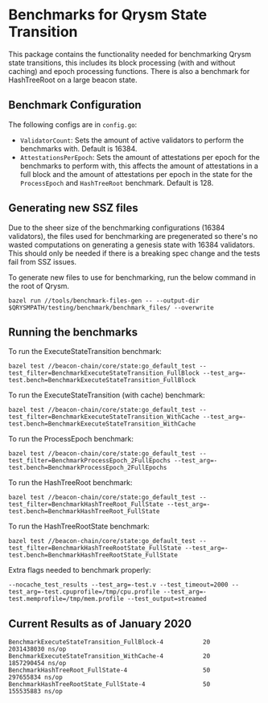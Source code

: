 # Benchmarks for Qrysm State Transition
This package contains the functionality needed for benchmarking Qrysm state transitions, this includes its block processing (with and without caching) and epoch processing functions. There is also a benchmark for HashTreeRoot on a large beacon state.

## Benchmark Configuration
The following configs are in `config.go`:
* `ValidatorCount`: Sets the amount of active validators to perform the benchmarks with. Default is 16384.
* `AttestationsPerEpoch`: Sets the amount of attestations per epoch for the benchmarks to perform with, this affects the amount of attestations in a full block and the amount of attestations per epoch in the state for the `ProcessEpoch` and `HashTreeRoot` benchmark. Default is 128.

## Generating new SSZ files
Due to the sheer size of the benchmarking configurations (16384 validators), the files used for benchmarking are pregenerated so there's no wasted computations on generating a genesis state with 16384 validators. This should only be needed if there is a breaking spec change and the tests fail from SSZ issues.

To generate new files to use for benchmarking, run the below command in the root of Qrysm.
```
bazel run //tools/benchmark-files-gen -- --output-dir $QRYSMPATH/testing/benchmark/benchmark_files/ --overwrite
```

## Running the benchmarks
To run the ExecuteStateTransition benchmark:

```bazel test //beacon-chain/core/state:go_default_test --test_filter=BenchmarkExecuteStateTransition_FullBlock --test_arg=-test.bench=BenchmarkExecuteStateTransition_FullBlock```

To run the ExecuteStateTransition (with cache) benchmark:

```bazel test //beacon-chain/core/state:go_default_test --test_filter=BenchmarkExecuteStateTransition_WithCache --test_arg=-test.bench=BenchmarkExecuteStateTransition_WithCache```

To run the ProcessEpoch benchmark:

```bazel test //beacon-chain/core/state:go_default_test --test_filter=BenchmarkProcessEpoch_2FullEpochs --test_arg=-test.bench=BenchmarkProcessEpoch_2FullEpochs```

To run the HashTreeRoot benchmark:

```bazel test //beacon-chain/core/state:go_default_test --test_filter=BenchmarkHashTreeRoot_FullState --test_arg=-test.bench=BenchmarkHashTreeRoot_FullState```

To run the HashTreeRootState benchmark:

```bazel test //beacon-chain/core/state:go_default_test --test_filter=BenchmarkHashTreeRootState_FullState --test_arg=-test.bench=BenchmarkHashTreeRootState_FullState```

Extra flags needed to benchmark properly:

```--nocache_test_results --test_arg=-test.v --test_timeout=2000 --test_arg=-test.cpuprofile=/tmp/cpu.profile --test_arg=-test.memprofile=/tmp/mem.profile --test_output=streamed```

## Current Results as of January 2020
```
BenchmarkExecuteStateTransition_FullBlock-4           20	  2031438030 ns/op
BenchmarkExecuteStateTransition_WithCache-4   	      20	  1857290454 ns/op
BenchmarkHashTreeRoot_FullState-4   	              50	   297655834 ns/op
BenchmarkHashTreeRootState_FullState-4                50           155535883 ns/op
```